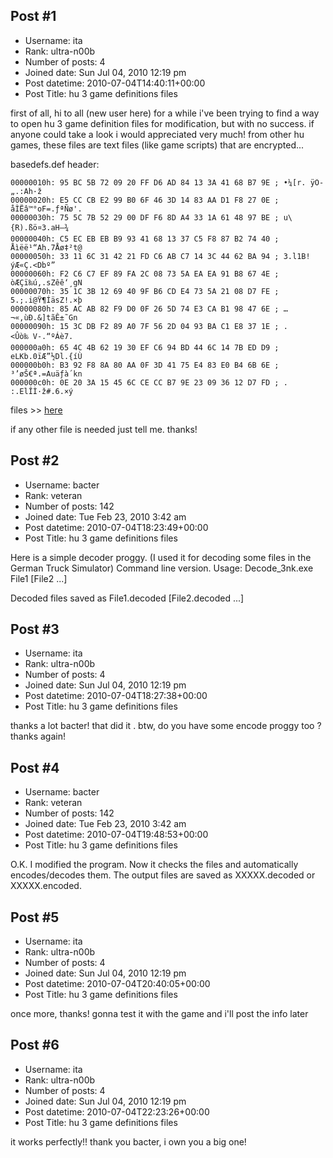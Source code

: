 ## Post #1
- Username: ita
- Rank: ultra-n00b
- Number of posts: 4
- Joined date: Sun Jul 04, 2010 12:19 pm
- Post datetime: 2010-07-04T14:40:11+00:00
- Post Title: hu 3 game definitions files

first of all, hi to all (new user here) 
for a while i've been trying to find a way to open hu 3 game definition files for modification, but with no success.
if anyone could take a look i would appreciated very much!
from other hu games, these files are text files (like game scripts) that are encrypted...

basedefs.def header:

```
00000010h: 95 BC 5B 72 09 20 FF D6 AD 84 13 3A 41 68 B7 9E ; •¼[r. ÿÖ­„.:Ah·ž
00000020h: E5 CC CB E2 99 B0 6F 46 3D 14 83 AA D1 F8 27 0E ; åÌËâ™°oF=.ƒªÑø'.
00000030h: 75 5C 7B 52 29 00 DF F6 8D A4 33 1A 61 48 97 BE ; u\{R).ßö¤3.aH—¾
00000040h: C5 EC EB EB B9 93 41 68 13 37 C5 F8 87 B2 74 40 ; Åìëë¹“Ah.7Åø‡²t@
00000050h: 33 11 6C 31 42 21 FD C6 AB C7 14 3C 44 62 BA 94 ; 3.l1B!ýÆ«Ç.<Dbº”
00000060h: F2 C6 C7 EF 89 FA 2C 08 73 5A EA EA 91 B8 67 4E ; òÆÇï‰ú,.sZêê‘¸gN
00000070h: 35 1C 3B 12 69 40 9F B6 CD E4 73 5A 21 08 D7 FE ; 5.;.i@Ÿ¶ÍäsZ!.×þ
00000080h: 85 AC AB 82 F9 D0 0F 26 5D 74 E3 CA B1 98 47 6E ; …¬«‚ùÐ.&]tãÊ±˜Gn
00000090h: 15 3C DB F2 89 A0 7F 56 2D 04 93 BA C1 E8 37 1E ; .<Ûò‰ V-.“ºÁè7.
000000a0h: 65 4C 4B 62 19 30 EF C6 94 BD 44 6C 14 7B ED D9 ; eLKb.0ïÆ”½Dl.{íÙ
000000b0h: B3 92 F8 8A 80 AA 0F 3D 41 75 E4 83 E0 B4 6B 6E ; ³’øŠ€ª.=Auäƒà´kn
000000c0h: 0E 20 3A 15 45 6C CE CC B7 9E 23 09 36 12 D7 FD ; . :.ElÎÌ·ž#.6.×ý
```


files >> [here](http://www.box.net/shared/cuvdtzdj8h)

if any other file is needed just tell me. thanks!
## Post #2
- Username: bacter
- Rank: veteran
- Number of posts: 142
- Joined date: Tue Feb 23, 2010 3:42 am
- Post datetime: 2010-07-04T18:23:49+00:00
- Post Title: hu 3 game definitions files

Here is a simple decoder proggy. (I used it for decoding some files in the German Truck Simulator)
Command line version. Usage:
Decode_3nk.exe File1 [File2 ...]

Decoded files saved as File1.decoded [File2.decoded ...]
## Post #3
- Username: ita
- Rank: ultra-n00b
- Number of posts: 4
- Joined date: Sun Jul 04, 2010 12:19 pm
- Post datetime: 2010-07-04T18:27:38+00:00
- Post Title: hu 3 game definitions files

thanks a lot bacter! that did it . btw, do you have some encode proggy too ?
thanks again!
## Post #4
- Username: bacter
- Rank: veteran
- Number of posts: 142
- Joined date: Tue Feb 23, 2010 3:42 am
- Post datetime: 2010-07-04T19:48:53+00:00
- Post Title: hu 3 game definitions files

O.K. I modified the program. Now it checks the files and automatically encodes/decodes them.
The output files are saved as XXXXX.decoded or XXXXX.encoded.
## Post #5
- Username: ita
- Rank: ultra-n00b
- Number of posts: 4
- Joined date: Sun Jul 04, 2010 12:19 pm
- Post datetime: 2010-07-04T20:40:05+00:00
- Post Title: hu 3 game definitions files

once more, thanks! 
gonna test it with the game and i'll post the info later
## Post #6
- Username: ita
- Rank: ultra-n00b
- Number of posts: 4
- Joined date: Sun Jul 04, 2010 12:19 pm
- Post datetime: 2010-07-04T22:23:26+00:00
- Post Title: hu 3 game definitions files

it works perfectly!! thank you bacter, i own you a big one!

